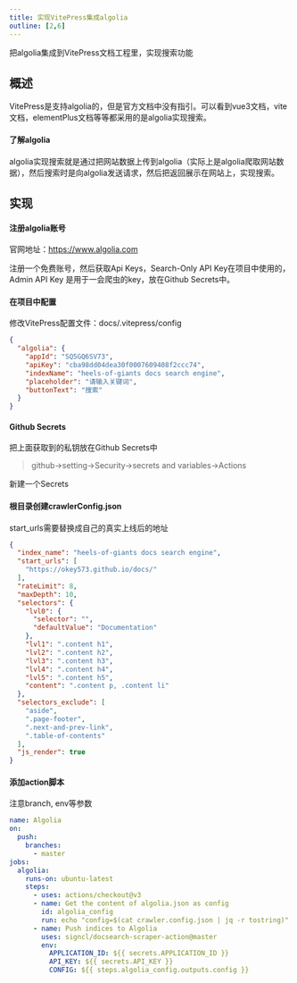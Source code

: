 ```yaml
---
title: 实现VitePress集成algolia
outline: [2,6]
---
```


把algolia集成到VitePress文档工程里，实现搜索功能

## 概述

VitePress是支持algolia的，但是官方文档中没有指引。可以看到vue3文档，vite文档，elementPlus文档等等都采用的是algolia实现搜索。

#### 了解algolia

algolia实现搜索就是通过把网站数据上传到algolia（实际上是algolia爬取网站数据），然后搜索时是向algolia发送请求，然后把返回展示在网站上，实现搜索。

## 实现

#### 注册algolia账号

官网地址：https://www.algolia.com

注册一个免费账号，然后获取Api Keys，Search-Only API Key在项目中使用的，Admin API Key 是用于一会爬虫的key，放在Github Secrets中。

#### 在项目中配置

修改VitePress配置文件：docs/.vitepress/config

```json
{
  "algolia": {
    "appId": "SQ5GQ6SV73",
    "apiKey": "cba98dd04dea30f0007609408f2ccc74",
    "indexName": "heels-of-giants docs search engine", 
    "placeholder": "请输入关键词",
    "buttonText": "搜索"
  }
}
```

#### Github Secrets

把上面获取到的私钥放在Github Secrets中

> github->setting->Security->secrets and variables->Actions

新建一个Secrets

#### 根目录创建crawlerConfig.json

start_urls需要替换成自己的真实上线后的地址

```json
{
  "index_name": "heels-of-giants docs search engine",
  "start_urls": [
    "https://okey573.github.io/docs/"
  ],
  "rateLimit": 8,
  "maxDepth": 10,
  "selectors": {
    "lvl0": {
      "selector": "",
      "defaultValue": "Documentation"
    },
    "lvl1": ".content h1",
    "lvl2": ".content h2",
    "lvl3": ".content h3",
    "lvl4": ".content h4",
    "lvl5": ".content h5",
    "content": ".content p, .content li"
  },
  "selectors_exclude": [
    "aside",
    ".page-footer",
    ".next-and-prev-link",
    ".table-of-contents"
  ],
  "js_render": true
}
```

#### 添加action脚本

注意branch, env等参数

```yaml
name: Algolia
on:
  push:
    branches:
      - master
jobs:
  algolia:
    runs-on: ubuntu-latest
    steps:
      - uses: actions/checkout@v3
      - name: Get the content of algolia.json as config
        id: algolia_config
        run: echo "config=$(cat crawler.config.json | jq -r tostring)" >> $GITHUB_OUTPUT
      - name: Push indices to Algolia
        uses: signcl/docsearch-scraper-action@master
        env:
          APPLICATION_ID: ${{ secrets.APPLICATION_ID }}
          API_KEY: ${{ secrets.API_KEY }}
          CONFIG: ${{ steps.algolia_config.outputs.config }}

```

